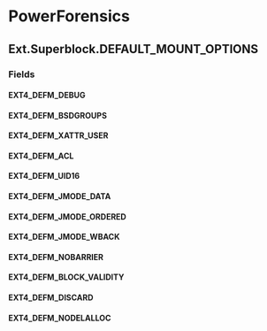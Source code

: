 ﻿# PowerForensics


## Ext.Superblock.DEFAULT_MOUNT_OPTIONS

### Fields

#### EXT4_DEFM_DEBUG

#### EXT4_DEFM_BSDGROUPS

#### EXT4_DEFM_XATTR_USER

#### EXT4_DEFM_ACL

#### EXT4_DEFM_UID16

#### EXT4_DEFM_JMODE_DATA

#### EXT4_DEFM_JMODE_ORDERED

#### EXT4_DEFM_JMODE_WBACK

#### EXT4_DEFM_NOBARRIER

#### EXT4_DEFM_BLOCK_VALIDITY

#### EXT4_DEFM_DISCARD

#### EXT4_DEFM_NODELALLOC
